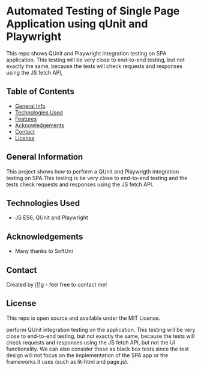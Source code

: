 # Automated Testing of Single Page Application using qUnit and Playwright
This repo shows QUnit and Playwright integration testing on SPA application. 
This testing will be very close to end-to-end testing, but not exactly the same, because the tests will check requests and responses using the JS fetch API, 

## Table of Contents
* [General Info](#general-information)
* [Technologies Used](#technologies-used)
* [Features](#features)
* [Acknowledgements](#acknowledgements)
* [Contact](#contact)
* [License](#license) 

## General Information
This project shows how to perform a QUnit and Playwrigth integration testing on SPA.This testing is be very close to end-to-end testing and 
the tests check requests and responses using the JS fetch API.  
## Technologies Used
- JS ES6, QUnit and Playwright

## Acknowledgements

- Many thanks to SoftUni

## Contact
Created by [i11g](https://i11g.githug.io) - feel free to contact me!

## License 
This repo is open source and available under the MIT License. 







perform QUnit integration testing on the application. 
This testing will be very close to end-to-end testing, but not exactly the same, because the tests will check requests and responses using the JS fetch API, 
but not the UI functionality. We can also consider these as black box tests since the test design will not focus on the implementation of the SPA app or the frameworks it uses (such as lit-html and page.js).
